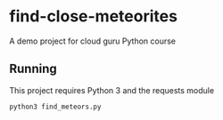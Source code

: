 # find-close-meteorites
A demo project for cloud guru Python course

## Running

This project requires Python 3 and the requests module

`python3 find_meteors.py`
